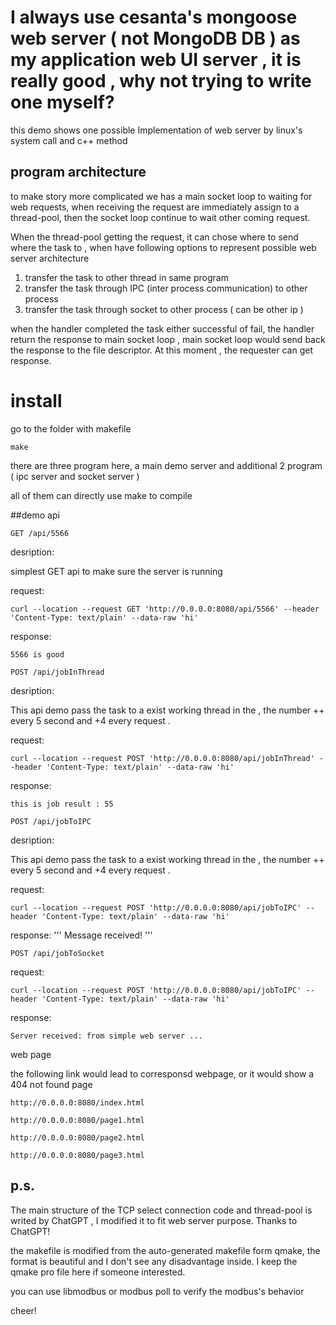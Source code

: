 
# I always use cesanta's mongoose web server ( not MongoDB DB ) as my application web UI server , it is really good , why not trying to write one myself?


this demo shows one possible Implementation of web server by linux's system call and c++ method


## program architecture

to make story more complicated we has a main socket loop to waiting for web requests, when receiving the request are immediately assign to a thread-pool, then the socket loop continue to wait other coming request.

When the thread-pool getting the request, it can chose where to send where the task to , when have following options to represent possible web server architecture

1. transfer the task to other thread in same program
2. transfer the task through IPC (inter process communication) to other process
3. transfer the task through socket to other process ( can be other ip )
 
when the handler completed the task either successful of fail, the handler return the response to main socket loop , main socket loop would send back the response to the file descriptor. At this moment , the requester can get response.



# install

go to the folder with makefile

```
make 
```

there are three program here, a main demo server and additional 2 program ( ipc server and socket server )

all of them can directly use make to compile


##demo api

```
GET /api/5566
```

desription:

simplest GET api to make sure the server is running

request:
```
curl --location --request GET 'http://0.0.0.0:8080/api/5566' --header 'Content-Type: text/plain' --data-raw 'hi'
```

response:
```
5566 is good
```



```
POST /api/jobInThread
```

desription:

This api demo pass the task to a exist working thread in the ,  the number ++ every 5 second and +4 every request . 

request:
```
curl --location --request POST 'http://0.0.0.0:8080/api/jobInThread' --header 'Content-Type: text/plain' --data-raw 'hi'
```

response:
```
this is job result : 55
```


```
POST /api/jobToIPC
```

desription:

This api demo pass the task to a exist working thread in the ,  the number ++ every 5 second and +4 every request . 


request:
```
curl --location --request POST 'http://0.0.0.0:8080/api/jobToIPC' --header 'Content-Type: text/plain' --data-raw 'hi'
```

response:
'''
Message received! 
'''


```
POST /api/jobToSocket
```

request:
```
curl --location --request POST 'http://0.0.0.0:8080/api/jobToIPC' --header 'Content-Type: text/plain' --data-raw 'hi'
```

response:
```
Server received: from simple web server ... 
```



web page

the following link would lead to corresponsd webpage, or it would show a 404 not found page
```
http://0.0.0.0:8080/index.html

http://0.0.0.0:8080/page1.html

http://0.0.0.0:8080/page2.html

http://0.0.0.0:8080/page3.html
```



## p.s.

The main structure of the TCP select connection code and thread-pool is writed by ChatGPT , I modified it to fit web server purpose. Thanks to ChatGPT!

the makefile is modified from the auto-generated makefile form qmake, the format is beautiful and I don't see any disadvantage inside. I keep the qmake pro file here if someone interested.

you can use libmodbus or modbus poll to verify the modbus's behavior




cheer!


